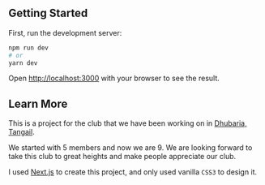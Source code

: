 ## Getting Started

First, run the development server:

```bash
npm run dev
# or
yarn dev
```

Open [http://localhost:3000](http://localhost:3000) with your browser to see the result.

## Learn More

This is a project for the club that we have been working on in [Dhubaria, Tangail](https://en.wikipedia.org/wiki/Dhubaria_Union).

We started with 5 members and now we are 9. We are looking forward to take this club to great heights and make people appreciate our club.

I used [Next.js](https://nextjs.org) to create this project, and only used vanilla `CSS3` to design it.
